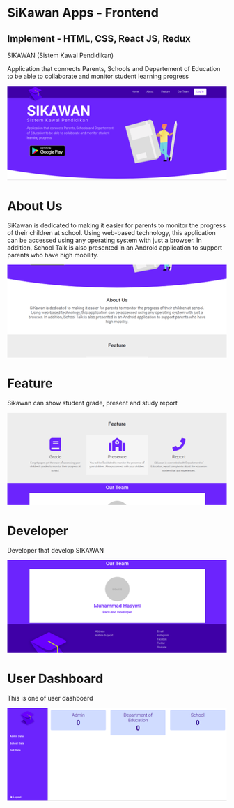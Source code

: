 # SiKawan Apps - Frontend

## Implement - HTML, CSS, React JS, Redux


SIKAWAN (Sistem Kawal Pendidikan) 

Application that connects Parents, Schools and Departement of Education to be able to collaborate and monitor student learning progress

![alt text](https://github.com/HasymiMuhamad/Sikawan-Apps---FrontEnd/blob/master/img/landing_page.png)


# About Us

SiKawan is dedicated to making it easier for parents to monitor the progress of their children at school. Using web-based technology, this application can be accessed using any operating system with just a browser. In addition, School Talk is also presented in an Android application to support parents who have high mobility.

![alt text](https://github.com/HasymiMuhamad/Sikawan-Apps---FrontEnd/blob/master/img/landing_page2.png)


# Feature

Sikawan can show student grade, present and study report

![alt text](https://github.com/HasymiMuhamad/Sikawan-Apps---FrontEnd/blob/master/img/landing_page3.png)

# Developer

Developer that develop SIKAWAN 

![alt text](https://github.com/HasymiMuhamad/Sikawan-Apps---FrontEnd/blob/master/img/landing_page4.png)

# User Dashboard

This is one of user dashboard

![alt text](https://github.com/HasymiMuhamad/Sikawan-Apps---FrontEnd/blob/master/img/dashboard.png)


